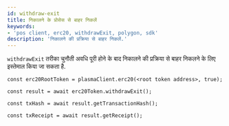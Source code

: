 ```yaml
---
id: withdraw-exit
title: निकालने के प्रोसेस से बाहर निकलें
keywords:
- 'pos client, erc20, withdrawExit, polygon, sdk'
description: 'निकालने की प्रक्रिया से बाहर निकलें.'
---
```


`withdrawExit` तरीका चुनौती अवधि पूरी होने के बाद निकालने की प्रक्रिया से बाहर निकलने के लिए इस्तेमाल किया जा सकता है.

```
const erc20RootToken = plasmaClient.erc20(<root token address>, true);

const result = await erc20Token.withdrawExit();

const txHash = await result.getTransactionHash();

const txReceipt = await result.getReceipt();

```
